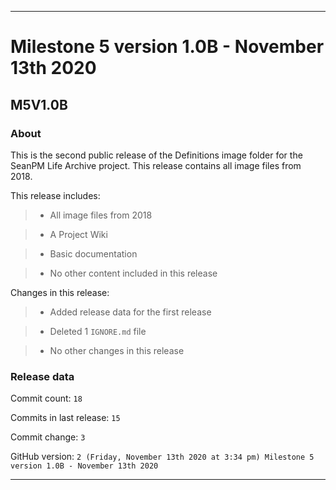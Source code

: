 
***

# Milestone 5 version 1.0B - November 13th 2020

## M5V1.0B

### About

This is the second public release of the Definitions image folder for the SeanPM Life Archive project. This release contains all image files from 2018.

This release includes:

> * All image files from 2018

> * A Project Wiki

> * Basic documentation

> * No other content included in this release

Changes in this release:

> * Added release data for the first release

> * Deleted 1 `IGNORE.md` file

> * No other changes in this release

### Release data

Commit count: `18`

Commits in last release: `15`

Commit change: `3`

GitHub version: `2 (Friday, November 13th 2020 at 3:34 pm) Milestone 5 version 1.0B - November 13th 2020`

***
